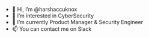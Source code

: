 - 👋 Hi, I’m @harshaccuknox
- 👀 I’m interested in CyberSecurity
- 🌱 I’m currently Product Manager & Security Engineer
- 📫 You can contact me on Slack

<!---
harshaccuknox/harshaccuknox is a ✨ special ✨ repository because its `README.md` (this file) appears on your GitHub profile.
You can click the Preview link to take a look at your changes.
--->
